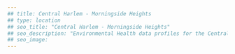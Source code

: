 ```yaml
---
## title: Central Harlem - Morningside Heights
## type: location
## seo_title: "Central Harlem - Morningside Heights"
## seo_description: "Environmental Health data profiles for the Central Harlem - Morningside Heights neighborhood of NYC."
## seo_image: 
---
```

